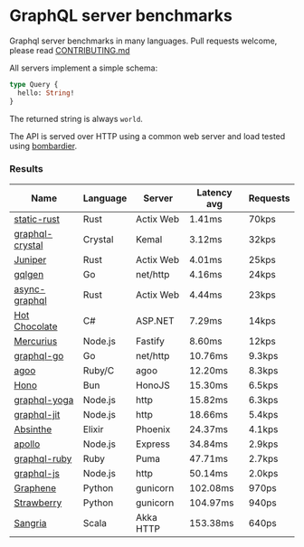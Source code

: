 <!-- README.md is generated from README.ecr, do not edit -->

# GraphQL server benchmarks

Graphql server benchmarks in many languages. Pull requests welcome, please read [CONTRIBUTING.md](CONTRIBUTING.md)

All servers implement a simple schema:

```graphql
type Query {
  hello: String!
}
```

The returned string is always `world`.

The API is served over HTTP using a common web server and load tested using [bombardier](https://github.com/codesenberg/bombardier).

### Results

| Name                          | Language      | Server          | Latency avg      | Requests      |
| ----------------------------  | ------------- | --------------- | ---------------- | ------------- |
| [static-rust](https://actix.rs/) | Rust | Actix Web | 1.41ms | 70kps |
| [graphql-crystal](https://github.com/graphql-crystal/graphql) | Crystal | Kemal | 3.12ms | 32kps |
| [Juniper](https://github.com/graphql-rust/juniper) | Rust | Actix Web | 4.01ms | 25kps |
| [gqlgen](https://github.com/99designs/gqlgen) | Go | net/http | 4.16ms | 24kps |
| [async-graphql](https://github.com/async-graphql/async-graphql) | Rust | Actix Web | 4.44ms | 23kps |
| [Hot Chocolate](https://github.com/ChilliCream/hotchocolate) | C# | ASP.NET | 7.29ms | 14kps |
| [Mercurius](https://github.com/mercurius-js/mercurius) | Node.js | Fastify | 8.60ms | 12kps |
| [graphql-go](https://github.com/graphql-go/graphql) | Go | net/http | 10.76ms | 9.3kps |
| [agoo](https://github.com/ohler55/agoo) | Ruby/C | agoo | 12.20ms | 8.3kps |
| [Hono](https://github.com/honojs/graphql-server) | Bun | HonoJS | 15.30ms | 6.5kps |
| [graphql-yoga](https://github.com/dotansimha/graphql-yoga) | Node.js | http | 15.82ms | 6.3kps |
| [graphql-jit](https://github.com/zalando-incubator/graphql-jit) | Node.js | http | 18.66ms | 5.4kps |
| [Absinthe](https://github.com/absinthe-graphql/absinthe) | Elixir | Phoenix | 24.37ms | 4.1kps |
| [apollo](https://github.com/apollographql/apollo-server) | Node.js | Express | 34.84ms | 2.9kps |
| [graphql-ruby](https://github.com/rmosolgo/graphql-ruby) | Ruby | Puma | 47.71ms | 2.7kps |
| [graphql-js](https://github.com/graphql/graphql-js) | Node.js | http | 50.14ms | 2.0kps |
| [Graphene](https://github.com/graphql-python/graphene) | Python | gunicorn | 102.08ms | 970ps |
| [Strawberry](https://github.com/strawberry-graphql/strawberry) | Python | gunicorn | 104.97ms | 940ps |
| [Sangria](https://github.com/sangria-graphql/sangria) | Scala | Akka HTTP | 153.38ms | 640ps |
